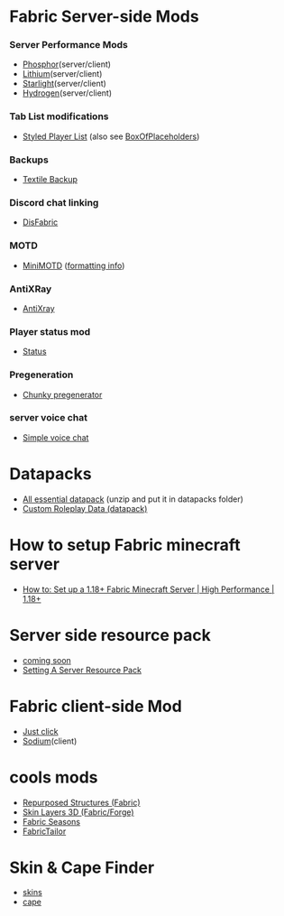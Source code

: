 # Fabric Server-side Mods

### Server Performance Mods
- [Phosphor](https://modrinth.com/mod/phosphor)(server/client)
- [Lithium](https://modrinth.com/mod/lithium)(server/client)
- [Starlight](https://modrinth.com/mod/starlight)(server/client)
- [Hydrogen](https://modrinth.com/mod/hydrogen)(server/client)

### Tab List modifications
- [Styled Player List](https://modrinth.com/mod/styledplayerlist) (also see [BoxOfPlaceholders](https://modrinth.com/mod/BoxOfPlaceholders))

### Backups
- [Textile Backup](https://www.curseforge.com/minecraft/mc-mods/textile-backup)

### Discord chat linking
- [DisFabric](https://www.curseforge.com/minecraft/mc-mods/disfabric)

### MOTD
- [MiniMOTD](https://www.curseforge.com/minecraft/mc-mods/minimotd-fabric) ([formatting info](https://docs.adventure.kyori.net/minimessage#format))

### AntiXRay
- [AntiXray](https://modrinth.com/mod/anti-xray)

### Player status mod
- [Status](https://github.com/henkelmax/status)

### Pregeneration
- [Chunky pregenerator](https://www.curseforge.com/minecraft/mc-mods/chunky-pregenerator)

### server voice chat
- [Simple voice chat](https://www.curseforge.com/minecraft/mc-mods/simple-voice-chat)


# Datapacks
- [All essential datapack](https://www.dropbox.com/s/8rb6qndm4angydl/VanillaTweaks_d132264_UNZIP_ME.zip?dl=0) (unzip and put it in datapacks folder)
- [Custom Roleplay Data (datapack)](https://www.curseforge.com/minecraft/customization/custom-roleplay-data-datapack)


# How to setup Fabric minecraft server
- [How to: Set up a 1.18+ Fabric Minecraft Server | High Performance | 1.18+](https://youtu.be/aZO7EThVrhs)


# Server side resource pack
- [coming soon]()
- [Setting A Server Resource Pack](https://youtu.be/_kpq7R2ur7o)


# Fabric client-side Mod
- [Just click](https://www.curseforge.com/minecraft/modpacks/boosted-fps/files)
- [Sodium](https://modrinth.com/mod/sodium)(client)


# cools mods
- [Repurposed Structures (Fabric)](https://www.curseforge.com/minecraft/mc-mods/repurposed-structures-fabric)
- [Skin Layers 3D (Fabric/Forge)](https://www.curseforge.com/minecraft/mc-mods/skin-layers-3d)
- [Fabric Seasons](https://www.curseforge.com/minecraft/mc-mods/fabric-seasons)
- [FabricTailor](https://modrinth.com/mod/FabricTailor)


# Skin & Cape Finder
- [skins](https://www.minecraftskins.com/)
- [cape](https://minecraftcapes.net/gallery)
